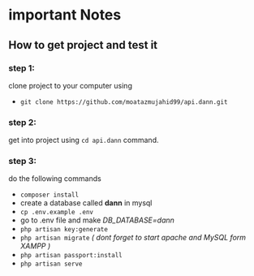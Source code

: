 # important Notes

## How to get project and test it

### step 1:
clone project to your computer using

- `git clone https://github.com/moatazmujahid99/api.dann.git`

### step 2:
get into project using  `cd api.dann` command.


### step 3:
do the following commands <br>
- `composer install` <br>
- create a database called **dann** in mysql <br>
- `cp .env.example .env` <br>
- go to .env file and make *DB_DATABASE=dann* <br>
- `php artisan key:generate` <br>
- `php artisan migrate` *( dont forget to start apache and MySQL form XAMPP )* <br>
- `php artisan passport:install` <br>
- `php artisan serve` <br>
